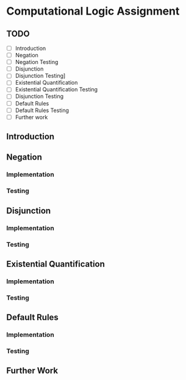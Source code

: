 # Computational Logic Assignment
## TODO
- [ ] Introduction
- [ ] Negation
- [ ] Negation Testing
- [ ] Disjunction
- [ ] Disjunction Testing]
- [ ] Existential Quantification
- [ ] Existential Quantification Testing
- [ ] Disjunction Testing
- [ ] Default Rules
- [ ] Default Rules Testing
- [ ] Further work

## Introduction

## Negation
### Implementation
### Testing

## Disjunction
### Implementation
### Testing

## Existential Quantification
### Implementation
### Testing

## Default Rules
### Implementation
### Testing

## Further Work

